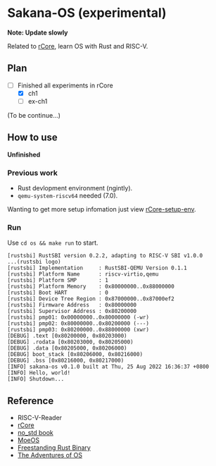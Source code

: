 # Sakana-OS (experimental)

**Note: Update slowly**

Related to [rCore](http://rcore-os.cn/), learn OS with Rust and RISC-V.

## Plan 
* [ ] Finished all experiments in rCore
    * [x] ch1
    * [ ] ex-ch1

(To be continue...)

## How to use

**Unfinished**

### Previous work

- Rust devlopment environment (ngintly).
- `qemu-system-riscv64` needed (7.0).

Wanting to get more setup infomation just view [rCore-setup-env](http://rcore-os.cn/rCore-Tutorial-Book-v3/chapter0/5setup-devel-env.html).

### Run

Use `cd os && make run` to start.
```text
[rustsbi] RustSBI version 0.2.2, adapting to RISC-V SBI v1.0.0
...(rustsbi logo)
[rustsbi] Implementation     : RustSBI-QEMU Version 0.1.1
[rustsbi] Platform Name      : riscv-virtio,qemu
[rustsbi] Platform SMP       : 1
[rustsbi] Platform Memory    : 0x80000000..0x88000000
[rustsbi] Boot HART          : 0
[rustsbi] Device Tree Region : 0x87000000..0x87000ef2
[rustsbi] Firmware Address   : 0x80000000
[rustsbi] Supervisor Address : 0x80200000
[rustsbi] pmp01: 0x00000000..0x80000000 (-wr)
[rustsbi] pmp02: 0x80000000..0x80200000 (---)
[rustsbi] pmp03: 0x80200000..0x88000000 (xwr)
[DEBUG] .text [0x80200000, 0x80203000)
[DEBUG] .rodata [0x80203000, 0x80205000)
[DEBUG] .data [0x80205000, 0x80206000)
[DEBUG] boot_stack [0x80206000, 0x80216000)
[DEBUG] .bss [0x80216000, 0x80217000)
[INFO] sakana-os v0.1.0 built at Thu, 25 Aug 2022 16:36:37 +0800
[INFO] Hello, world!
[INFO] Shutdown...
```

## Reference
- RISC-V-Reader
- [rCore](http://rcore-os.cn/)
- [no_std book](https://docs.rust-embedded.org/book/intro/no-std.html)
- [MoeOS](https://github.com/KernelErr/MoeOS)
- [Freestanding Rust Binary](https://os.phil-opp.com/freestanding-rust-binary/)
- [The Adventures of OS](https://osblog.stephenmarz.com/index.html)
